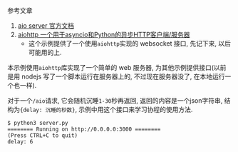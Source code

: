 参考文章

1. [aio server 官方文档](https://docs.aiohttp.org/en/stable/web.html)
2. [aiohttp 一个用于asyncio和Python的异步HTTP客户端/服务器](https://github.com/aio-libs/aiohttp-demos)
    - 这个示例提供了一个使用`aiohttp`实现的 websocket 接口, 先记下来, 以后可能用的上.

本示例使用`aiohttp`库实现了一个简单的 web 服务器, 为其他示例提供接口(以前是用 nodejs 写了一个脚本运行在服务器上的, 不过现在服务器没了, 在本地运行一个也一样).

对于一个`/aio`请求, 它会随机沉睡`1-30`秒再返回, 返回的内容是一个json字符串, 结构为`{delay: 沉睡的秒数}`, 示例中用这个接口来学习协程的使用方法.

```
$ python3 server.py
======== Running on http://0.0.0.0:3000 ========
(Press CTRL+C to quit)
delay: 6
```
